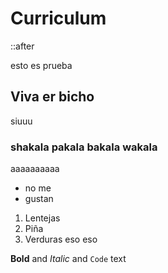 # Curriculum
<section>
::after
</section>

esto es prueba
## Viva er bicho
siuuu
### shakala pakala bakala wakala
aaaaaaaaaa
- no me 
- gustan
1. Lentejas
2. Piña
3. Verduras
eso eso

**Bold** and _Italic_ and `Code` text
